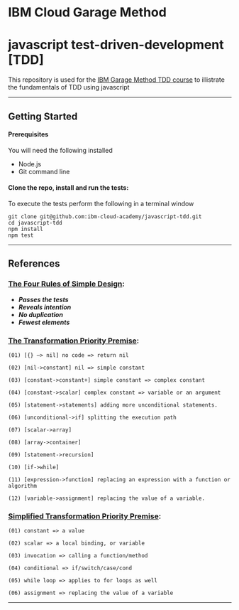 # IBM Cloud Garage Method

# javascript test-driven-development [TDD]
This repository is used for the [IBM Garage Method TDD course](https://www.ibm.com/cloud/garage/content/course/test-driven-development/) to illistrate the fundamentals of TDD using javascript

___


## Getting Started

#### Prerequisites
You will need the following installed 
* Node.js
* Git command line

#### Clone the repo, install and run the tests:
To execute the tests perform the following in a terminal window
````
git clone git@github.com:ibm-cloud-academy/javascript-tdd.git
cd javascript-tdd
npm install
npm test
````

___
## References

### [The Four Rules of Simple Design](https://martinfowler.com/bliki/BeckDesignRules.html):

* **_Passes the tests_**
* **_Reveals intention_**
* **_No duplication_**
* **_Fewest elements_**


### [The Transformation Priority Premise](https://8thlight.com/blog/uncle-bob/2013/05/27/TheTransformationPriorityPremise.html):

````
(01) [{} –> nil] no code => return nil

(02) [nil->constant] nil => simple constant

(03) [constant->constant+] simple constant => complex constant

(04) [constant->scalar] complex constant => variable or an argument

(05) [statement->statements] adding more unconditional statements.

(06) [unconditional->if] splitting the execution path

(07) [scalar->array]

(08) [array->container]

(09) [statement->recursion]

(10) [if->while]

(11) [expression->function] replacing an expression with a function or algorithm

(12) [variable->assignment] replacing the value of a variable.
````


### [Simplified Transformation Priority Premise](https://8thlight.com/blog/micah-martin/2012/11/17/transformation-priority-premise-applied.html):

````
(01) constant => a value

(02) scalar => a local binding, or variable

(03) invocation => calling a function/method

(04) conditional => if/switch/case/cond

(05) while loop => applies to for loops as well

(06) assignment => replacing the value of a variable
````

___
